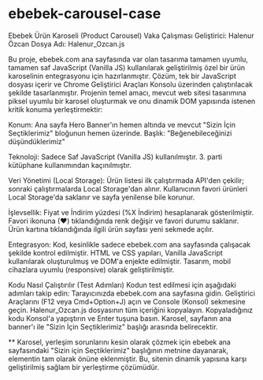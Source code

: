 # ebebek-carousel-case
Ebebek Ürün Karoseli (Product Carousel) Vaka Çalışması
Geliştirici: Halenur Özcan Dosya Adı: Halenur_Ozcan.js

Bu proje, ebebek.com ana sayfasında var olan tasarıma tamamen uyumlu, tamamen saf JavaScript (Vanilla JS) kullanılarak geliştirilmiş özel bir ürün karoselinin entegrasyonu için hazırlanmıştır. Çözüm, tek bir JavaScript dosyası içerir ve Chrome Geliştirici Araçları Konsolu üzerinden çalıştırılacak şekilde tasarlanmıştır.
Projenin temel amacı, mevcut web sitesi tasarımına piksel uyumlu bir karosel oluşturmak ve onu dinamik DOM yapısında istenen kritik konuma yerleştirmektir:

Konum: Ana sayfa Hero Banner'ın hemen altında ve mevcut "Sizin İçin Seçtiklerimiz" bloğunun hemen üzerinde.
Başlık: "Beğenebileceğinizi düşündüklerimiz"

Teknoloji: Sadece Saf JavaScript (Vanilla JS) kullanılmıştır. 3. parti kütüphane kullanımından kaçınılmıştır.

Veri Yönetimi (Local Storage):
Ürün listesi ilk çalıştırmada API'den çekilir; sonraki çalıştırmalarda Local Storage'dan alınır.
Kullanıcının favori ürünleri Local Storage'da saklanır ve sayfa yenilense bile korunur.

İşlevsellik:
Fiyat ve İndirim yüzdesi (%X İndirim) hesaplanarak gösterilmiştir.
Favori ikonuna (♥) tıklandığında renk değişir ve favori durumu saklanır.
Ürün kartına tıklandığında ilgili ürün sayfası yeni sekmede açılır.

Entegrasyon:
Kod, kesinlikle sadece ebebek.com ana sayfasında çalışacak şekilde kontrol edilmiştir.
HTML ve CSS yapıları, Vanilla JavaScript kullanılarak oluşturulmuş ve DOM'a enjekte edilmiştir.
Tasarım, mobil cihazlara uyumlu (responsive) olarak geliştirilmiştir.

Kodu Nasıl Çalıştırılır (Test Adımları)
Kodun test edilmesi için aşağıdaki adımları takip edin:
Tarayıcınızda ebebek.com ana sayfasına gidin.
Geliştirici Araçlarını (F12 veya Cmd+Option+J) açın ve Console (Konsol) sekmesine geçin.
Halenur_Ozcan.js dosyasının tüm içeriğini kopyalayın.
Kopyaladığınız kodu Konsol'a yapıştırın ve Enter tuşuna basın.
Karosel, sayfanın ana banner'ı ile "Sizin İçin Seçtiklerimiz" başlığı arasında belirecektir.

**
Karosel, yerleşim sorunlarını kesin olarak çözmek için ebebek ana sayfasındaki "Sizin için Seçtiklerimiz" başlığının metnine dayanarak, elementin tam olarak önüne eklenmiştir. Bu, sitenin dinamik yapısına karşı geliştirilmiş sağlam bir yerleştirme çözümüdür.
